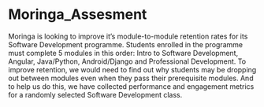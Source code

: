 # Moringa_Assesment
Moringa is looking to improve it’s module-to-module retention rates for its Software
Development programme. Students enrolled in the programme must complete 5 modules in
this order: Intro to Software Development, Angular, Java/Python, Android/Django and
Professional Development.
To improve retention, we would need to find out why students may be dropping out between
modules even when they pass their prerequisite modules. And to help us do this, we have
collected performance and engagement metrics for a randomly selected Software Development
class. 
